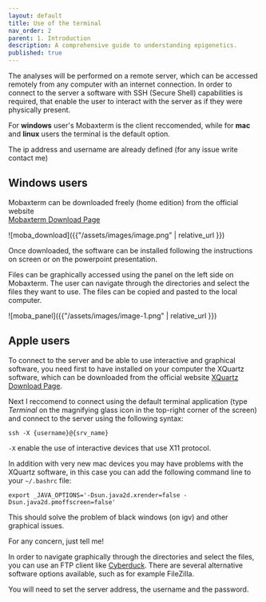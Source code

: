 ```yaml
---
layout: default
title: Use of the terminal
nav_order: 2
parent: 1. Introduction
description: A comprehensive guide to understanding epigenetics.
published: true
---
```


The analyses will be performed on a remote server, which can be accessed remotely from any computer with an internet connection. In order to connect to the server a software with SSH (Secure Shell) capabilities is required, that enable the user to interact with the server as if they were physically present. 

For **windows** user's Mobaxterm is the client reccomended, while for **mac** and **linux** users the terminal is the default option.

The ip address and username are already defined (for any issue write contact me) 

## **Windows users**

Mobaxterm can be downloaded freely (home edition) from the official website  
[Mobaxterm Download Page](https://mobaxterm.mobatek.net/download.html) 

![moba_download]({{"/assets/images/image.png" | relative_url }})


Once downloaded, the software can be installed following the instructions on screen or on the powerpoint presentation. 

Files can be graphically accessed using the panel on the left side on Mobaxterm. The user can navigate through the directories and select the files they want to use. The files can be copied and pasted to the local computer.


![moba_panel]({{"/assets/images/image-1.png" | relative_url }})


## **Apple users**
To connect to the server and be able to use interactive and graphical software, you need first to have installed on your computer the XQuartz software, which can be downloaded from the official website [XQuartz Download Page](https://www.xquartz.org/).

Next I reccomend to connect using the default terminal application (type *Terminal* on the magnifying glass icon in the top-right corner of the screen) and connect to the server using the following syntax:

`ssh -X {username}@{srv_name}`

`-X` enable the use of interactive devices that use X11 protocol. 

In addition with very new mac devices you may have problems with the XQuartz software, in this case you can add the following command line to your `~/.bashrc` file:

`export _JAVA_OPTIONS='-Dsun.java2d.xrender=false -Dsun.java2d.pmoffscreen=false'`

This should solve the problem of black windows (on igv) and other graphical issues.

For any concern, just tell me!

In order to navigate graphically through the directories and select the files, you can use an FTP client like [Cyberduck](https://cyberduck.io/). There are several alternative software options available, such as for example FileZilla.

You will need to set the server address, the username and the password.